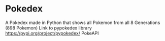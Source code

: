 # Pokedex
A Pokedex made in Python that shows all Pokemon from all 8 Generations (898 Pokemon)
Link to pypokedex library https://pypi.org/project/pypokedex/
PokeAPI
